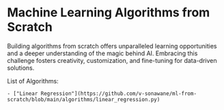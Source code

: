 # Machine Learning Algorithms from Scratch

Building algorithms from scratch offers unparalleled learning opportunities and a deeper understanding of the magic behind AI. Embracing this challenge fosters creativity, customization, and fine-tuning for data-driven solutions.

List of Algorithms:

    - ["Linear Regression"](https://github.com/v-sonawane/ml-from-scratch/blob/main/algorithms/linear_regression.py)

